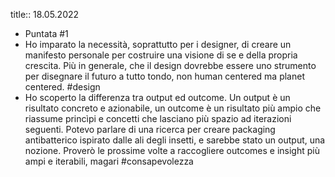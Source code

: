 title:: 18.05.2022

- Puntata #1
- Ho imparato la necessità, soprattutto per i designer, di creare un manifesto personale per costruire una visione di se e della propria crescita. Più in generale, che il design dovrebbe essere uno strumento per disegnare il futuro a tutto tondo, non human centered ma planet centered. #design
- Ho scoperto la differenza tra output ed outcome. Un output è un risultato concreto e azionabile, un outcome è un risultato più ampio che riassume princìpi e concetti che lasciano più spazio ad iterazioni seguenti. Potevo parlare di una ricerca per creare packaging antibatterico ispirato dalle ali degli insetti, e sarebbe stato un output, una nozione. Proverò le prossime volte a raccogliere outcomes e insight più ampi e iterabili, magari #consapevolezza